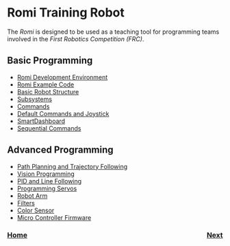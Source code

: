 # Romi Training Robot
The <i>Romi</i> is designed to be used as a teaching tool for programming teams involved in the <i>First Robotics Competition (FRC)</i>.  

<!-- The code for this robot can be found in the [Romi Github Repository](https://github.com/mjwhite8119/FRCRomi). There are multiple <i>Git</i> code branches in this repository and each branch builds on the previous one to create a functioning mobile robot.  -->

## Basic Programming
- [Romi Development Environment](romiDev)
- [Romi Example Code](romiExample)
- [Basic Robot Structure](romiCode1)
- [Subsystems](romiCode2)
- [Commands](romiCode3)
- [Default Commands and Joystick](romiCode4)
- [SmartDashboard](romiCode5)
- [Sequential Commands](romiCode6)

## Advanced Programming
- [Path Planning and Trajectory Following](romiPathPlanning)
- [Vision Programming](romiVision)
- [PID and Line Following](romiPID)
- [Programming Servos](romiServos)
- [Robot Arm](romiArm)
- [Filters](romiFilters)
- [Color Sensor](colorSensor)
- [Micro Controller Firmware](romiFirmware)


<h3><span style="float:left">
<a href="../index">Home</a></span>
<span style="float:right">
<a href="ide">Next</a></span></h3>
